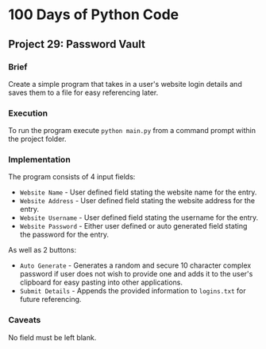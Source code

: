 # 100 Days of Python Code

## Project 29: Password Vault

### Brief

Create a simple program that takes in a user's website login details and saves them to a file for easy referencing later.

### Execution

To run the program execute `python main.py` from a command prompt within the project folder.

### Implementation

The program consists of 4 input fields:

* `Website Name` - User defined field stating the website name for the entry.
* `Website Address` - User defined field stating the website address for the entry.
* `Website Username` - User defined field stating the username for the entry.
* `Website Password` - Either user defined or auto generated field stating the password for the entry.

As well as 2 buttons:

* `Auto Generate` - Generates a random and secure 10 character complex password if user does not wish to provide one and adds it to
the user's clipboard for easy pasting into other applications.
* `Submit Details` - Appends the provided information to `logins.txt` for future referencing.

### Caveats

No field must be left blank.
